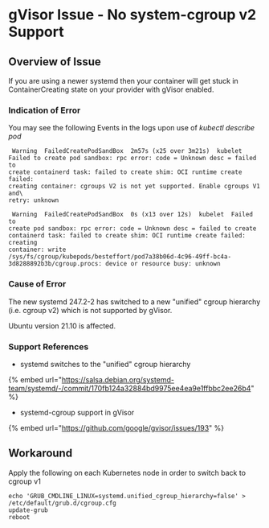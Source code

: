 # gVisor Issue - No system-cgroup v2 Support

## Overview of Issue

If you are using a newer systemd then your container will get stuck in ContainerCreating state on your provider with gVisor enabled.

### Indication of Error

You may see the following Events in the logs upon use of _kubectl describe pod_

```
 Warning  FailedCreatePodSandBox  2m57s (x25 over 3m21s)  kubelet
Failed to create pod sandbox: rpc error: code = Unknown desc = failed to
create containerd task: failed to create shim: OCI runtime create failed:
creating container: cgroups V2 is not yet supported. Enable cgroups V1 and\
retry: unknown
```

```
 Warning  FailedCreatePodSandBox  0s (x13 over 12s)  kubelet  Failed to
create pod sandbox: rpc error: code = Unknown desc = failed to create 
containerd task: failed to create shim: OCI runtime create failed: creating
container: write 
/sys/fs/cgroup/kubepods/besteffort/pod7a38b06d-4c96-49ff-bc4a-3d8288892b3b/cgroup.procs: device or resource busy: unknown
```

### Cause of Error

The new systemd 247.2-2 has switched to a new "unified" cgroup hierarchy (i.e. cgroup v2) which is not supported by gVisor.

Ubuntu version 21.10 is affected.

### Support References

* systemd switches to the "unified" cgroup hierarchy

{% embed url="https://salsa.debian.org/systemd-team/systemd/-/commit/170fb124a32884bd9975ee4ea9e1ffbbc2ee26b4" %}

* systemd-cgroup support in gVisor

{% embed url="https://github.com/google/gvisor/issues/193" %}

## Workaround

Apply the following on each Kubernetes node in order to switch back to cgroup v1

```
echo 'GRUB_CMDLINE_LINUX=systemd.unified_cgroup_hierarchy=false' > /etc/default/grub.d/cgroup.cfg
update-grub
reboot
```

